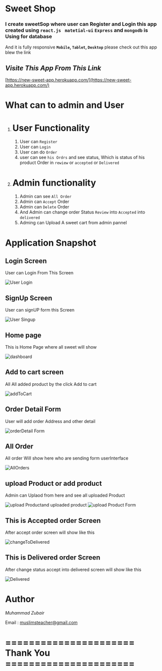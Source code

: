 # **Sweet Shop**
### I create sweetSop where user can Register and Login this app created using **`react.js ` `matetial-ui`  `Express`** and **`mongodb`**  is Using for database
And it is fully responsive **`Mobile`, `Tablet`, `Desktop`** please check out this app blew the link 




## _Visite This App From This Link_

[https://new-sweet-app.herokuapp.com/](https://new-sweet-app.herokuapp.com/)


# What can to admin and User 
1. # User Functionality
   1. User can `Register`
   2. User can `Login` 
   3. User can do `Order` 
   4. user can see `his Ordrs` and see status, Which is status of his product Order in `rewiew` or `accepted` or `Delivered`

2. # Admin functionality

   1. Admin can see `All Order`
   2. Admin can `Accept` Order
   3. Admin can `Delete` Order 
   4. And Admin can change order Status `Review` into `Accepted` into `delivered`
   5. Adming can Upload A sweet cart from admin pannel


# **Application Snapshot**


## **Login Screen**

User can Login From This Screen

![User Login](./readmeImages/Login.png)

## **SignUp Screen**

User can signUP form this Screen

![User Singup](./readmeImages/signUp.png)


## **Home page**

This is Home Page where all sweet will show

![dashboard](./readmeImages/dashboard.png)


## **Add to cart screen**

All All added product by the click Add to cart

![addToCart](./readmeImages/addToCart.png)


## **Order Detail Form**

User will add order Address and other detail

![orderDetail Form](./readmeImages/orderDetailForm.png)



## **All Order**

All order Will show here who are sending form userInterface

![AllOrders](./readmeImages/AllOrders.png)



## **upload Product or add product**

Admin can Uplaod from here and see all uploaded Product

![upload Productand uploaded product](./readmeImages/uploadProductanduploadedproduct.png)
![upload Product Form](./readmeImages/uploadProductForm.png)


## **This is Accepted order Screen**

After accept order screen will show like this 

![changeToDelivered](./readmeImages/changeToDelivered.png)


## **This is Delivered order Screen**

After change status accept into delivered screen will show like this 

![Delivered](./readmeImages/Delivered.png)


# Author 
_Muhammad Zubair_

Email : muslimsteacher@gmail.com


 
# ======================  Thank You ======================
